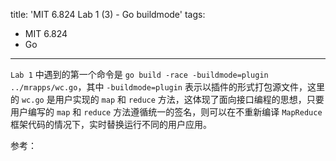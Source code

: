 title: 'MIT 6.824 Lab 1 (3) - Go buildmode'
tags:
- MIT 6.824
- Go
---

`Lab 1` 中遇到的第一个命令是 `go build -race -buildmode=plugin ../mrapps/wc.go`，其中 `-buildmode=plugin` 表示以插件的形式打包源文件，这里的 `wc.go` 是用户实现的 `map` 和 `reduce` 方法，这体现了面向接口编程的思想，只要用户编写的 `map` 和 `reduce` 方法遵循统一的签名，则可以在不重新编译 `MapReduce` 框架代码的情况下，实时替换运行不同的用户应用。

参考：
